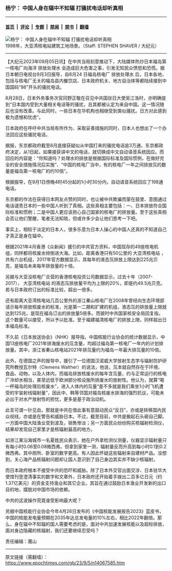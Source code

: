 ### 杨宁： 中国人身在辐中不知辐 打骚扰电话却听真相

---

#### [首页](../../../..?n14067585) &nbsp;|&nbsp; [评论](../../../../../epoch-comment?n14067585) &nbsp;|&nbsp; [专题](../../../../../epoch-special?n14067585) &nbsp;|&nbsp; [禁闻](../../../../../epoch-news?n14067585) &nbsp;|&nbsp; [禁书](../../../../../books?n14067585) &nbsp;|&nbsp; [翻墙](https://github.com/gfw-breaker/nogfw/blob/master/README.md?n14067585)


<div><img alt="杨宁： 中国人身在辐中不知辐 打骚扰电话却听真相" class="attachment-djy_600_400 size-djy_600_400 wp-post-image" src="https://i.epochtimes.com/assets/uploads/2011/03/1103201832351667-600x400.jpg"/>
<div class="caption">
 1998年，大亚湾核电站建筑工地场景。（Staff: STEPHEN SHAVER / 大纪元）
</div></div><hr/><div class="post_content" id="artbody" itemprop="articleBody">
 <!-- article content begin -->
 <p>
  【大纪元2023年09月05日讯】在中共当局刻意推动下，大陆媒体热炒日本福岛第一核电厂向海洋
  <ok href="https://www.epochtimes.com/gb/tag/%E6%8E%92%E6%94%BE%E5%A4%84%E7%90%86%E6%B0%B4.html">
   排放处理水
  </ok>
  会造成巨大危害之事，引发无知民众愤怒和恐慌。据日本朝日电视台9月3日报导，自8月24
  <ok href="https://www.epochtimes.com/gb/tag/%E6%97%A5%E7%A6%8F%E5%B2%9B%E6%A0%B8%E7%94%B5%E5%8E%82.html">
   日福岛核电厂
  </ok>
  <ok href="https://www.epochtimes.com/gb/tag/%E6%8E%92%E6%94%BE%E5%A4%84%E7%90%86%E6%B0%B4.html">
   排放处理水
  </ok>
  后，日本各地，包括与核电厂无关的福岛县内餐饮店、日本政府机关、地方自治体等都陆续接到中国国码“86”开头的骚扰电话。
 </p>
 <p>
  8月28日，日本外务事务次官冈野正敬在召见中共国驻日大使吴江浩时，亦明确提到“日本国内受到大量相关电话等的骚扰，且其都被认定为来自中国。这一情况随后也没有改善。与此同时，一些日本在华机构也相继受到类似骚扰。日方对此感到极为遗憾和忧虑”。
 </p>
 <p>
  日本政府在呼吁中共当局有所作为、采取妥善措施的同时，日本人也想出了一个办法回应这些骚扰电话。
 </p>
 <p>
  据报，东京都政府截至8月底接获疑似从中国打来的骚扰电话逾3万通，东京都政府决定，从1日起，如果接获讲中文的电话，就切换成中文自动语音系统因应。而回应的内容是：“你知道吗？处理水的排放是根据国际标准及国际惯例，在做好完全的安全措施情况后实施”、“中国的核电厂当中，有的核电厂一年之间排放氚的数量是福岛第一核电厂的约10倍”。
 </p>
 <p>
  根据报导，在9月1日傍晚4时45分起的1小时30分内，自动语音系统回应了198通电话。
 </p>
 <p>
  东京都的作法在获得日本网友点赞的同时，也让被中共欺骗而蒙在鼓里、意图通过电话谴责日本的一些中国人听到了真相。这些真相主要包括：一、日本排放符合国际标准和惯例；二是中国人更应该担心自己国家的核电厂的排放量。至于这些真相会否让他们警醒，笔者无法知晓，但或许多少会让他们思考一下吧。
 </p>
 <p>
  事实上，相较于淡定的日本人，很多乐意为日本人操心的中国人还真的不知道自己才真正是身在辐中。
 </p>
 <p>
  根据2021年4月香港《众新闻》援引的中共官方资料，中国现存的49座核电机组，同样都将核废水倾倒进大海。比如，距离香港只有50公里的
  <ok href="https://www.epochtimes.com/gb/tag/%E5%A4%A7%E4%BA%9A%E6%B9%BE%E6%A0%B8%E7%94%B5%E7%AB%99.html">
   大亚湾核电站
  </ok>
  ，共有六台机组，2017年官方数据显示，其每年的液态氚排放上限达到225兆贝克，是福岛未来每年排放量的十倍。
 </p>
 <p>
  另据与大亚没核电厂合营的香港核电投资公司数据显示，过去十年（2007-2017），
  <ok href="https://www.epochtimes.com/gb/tag/%E5%A4%A7%E4%BA%9A%E6%B9%BE%E6%A0%B8%E7%94%B5%E7%AB%99.html">
   大亚湾核电站
  </ok>
  的液态氚排放量平均为上限的20%，即是约49.5兆贝克。若与日本政府订出的标准比较，超出一倍多。
 </p>
 <p>
  还有距离大亚湾核电站几百公里外的浙江秦山核电厂在2008年曾经向生态环境部请示每年排放核废水的标准，光是第一二期和扩建的机组，液态氚的排放量上限就达到125兆，是现在福岛订出的排放量5倍多。而彼时中共国家核安全局回复指，这个数量可以接受，所以予以批准。至于福建福清核电厂的排放上限，同样超出日本福岛标准。
 </p>
 <p>
  不久前《日本放送协会》（NHK）报导指，中国核能行业协会的统计数据显示，中国13座核电厂2021年排海废水的氚含量，均超过福岛第一核电厂一年内的计划排放量。其中，浙江省秦山核电站2021年排氚量约为福岛一年最大排氚量的10倍。
 </p>
 <p>
  此外，在德国之声的报导中，援引了一位德国汉诺威大学放射生态学与辐射防护研究所教授瓦尔特（Clemens Walther）的说法，他说，氚本就自然存在于环境、食品、动物，以及人体内，而福岛排放核废水的每年含氚量，约与正常运行的核电厂冷却水相当，甚至远低于欧洲部分核设施所排废水的放射性。他认为，就算“喝一杯福岛的处理后核废水”，进入人体内的氚量“差不多就是我们乘坐1小时飞机遭受的宇宙射线辐射量”，因此中、韩等邻国对福岛核废水排海的强烈抗议，可能未必出于对水产放射性的担忧，更多是基于政治动机。
 </p>
 <p>
  此言可谓一针见血，那就是中共在借此事有意鼓动民众“反日”，亦或是转移国内民众视线，亦或是在警告和威胁日本。不过，截至目前，中共是搬起石头砸自己脚。一方面中国大陆渔业受到波及，销售惨淡；另一方面民众纷纷购买核辐射检测仪，结果却发现自己家里才是核辐射最高的地方。
 </p>
 <p>
  如浙江某沿海城市一名夏姓民众表示，她在户外拿检测仪测量，仪器显示辐射量只有每小时0.06至0.08微西弗。但拿到家里一测，辐射量反而升高到每小时0.1到0.2微西弗。其中厕所、卧室的数字更高。有人因此怀疑这些辐射来自建材产品。没想到，关心海产品核辐射问题却让国人意识到了自己身边其实并不缺少核辐射。
 </p>
 <p>
  而日本政府根本不接受中共的恐吓和威胁。除了日本外交官出面交涉、日本驻华大使馆刊登澄清事实的数字和文章外，日本政府还开始着手拨出二百多亿日元（约1.37亿美元）的资金支持渔业和其它企业。其旨在通过鼓励日本渔业开发新的出口目的地，摆脱对中国市场的依赖。
 </p>
 <p>
  中共的这波操作究竟谁受影响最大呢？
 </p>
 <p>
  另据中国核能行业协会今年4月26日发布的《中国核能发展报告2023》蓝皮书，中国的核能发电量预期在2035年达总发电量的10%左右，相比2022年翻倍。那么，身在辐中不知辐的国人需要考虑的是，面对中共加速发展核能以及超标排放，面对身边隐藏的核辐射，我们还要继续忍受吗？
 </p>
 <p>
  责任编辑：莆山
 </p>
 <!-- article content end -->
 <div id="below_article_ad">
 </div>
</div>


---

原文链接（需翻墙）：https://www.epochtimes.com/gb/23/9/5/n14067585.htm